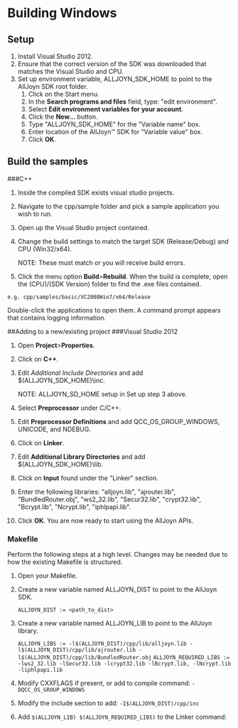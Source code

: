 # Building Windows

## Setup
1. Install Visual Studio 2012.
2. Ensure that the correct version of the SDK was downloaded that matches the Visual Studio and CPU.
3. Set up environment variable, ALLJOYN_SDK_HOME to point to the AllJoyn SDK root folder.
    1. Click on the Start menu.
    2. In the **Search programs and files** field, type: "edit environment".
    3. Select **Edit environment variables for your account**.
    4. Click the **New...** button.
    5. Type "ALLJOYN_SDK_HOME" for the "Variable name" box.
    6. Enter location of the AllJoyn&trade; SDK for "Variable value" box.
    7. Click **OK**.


## Build the samples
###C++
1. Inside the compiled SDK exists visual studio projects.
2. Navigate to the cpp/sample folder and pick a sample application you wish to run.
3. Open up the Visual Studio project contained.
4. Change the build settings to match the target SDK (Release/Debug) and CPU (Win32/x64).

   NOTE: These must match or you will receive build errors.

5. Click the menu option **Build**>**Rebuild**.
When the build is complete, open the (CPU)/(SDK Version) folder to find the .exe files contained.

```
e.g. cpp/samples/basic/VC2008Win7/x64/Release
```

Double-click the applications to open them. A command prompt appears that contains logging information.

##Adding to a new/existing project
###Visual Studio 2012
1. Open **Project**>**Properties**.

2. Click on **C++**.

3. Edit *Additional Include Directories* and add $(ALLJOYN_SDK_HOME)\inc.

   NOTE: ALLJOYN_SD_HOME setup in Set up step 3 above.

4. Select **Preprocessor** under C/C++.

5. Edit **Preprocessor Definitions** and add QCC_OS_GROUP_WINDOWS, UNICODE, and NDEBUG.

6. Click on **Linker**.

7. Edit **Additional Library Directories** and add $(ALLJOYN_SDK_HOME)\lib.

8. Click on **Input** found under the "Linker" section.

9. Enter the following libraries: "alljoyn.lib", "ajrouter.lib", "BundledRouter.obj", "ws2_32.lib", "Secur32.lib", "crypt32.lib", "Bcrypt.lib", "Ncrypt.lib", "iphlpapi.lib".
    
10. Click **OK**.  You are now ready to start using the AllJoyn APIs.


### Makefile
Perform the following steps at a high level. Changes may be needed due to how the existing Makefile is structured.

1. Open your Makefile.
2. Create a new variable named ALLJOYN_DIST to point to the AllJoyn SDK.
    
    `ALLJOYN_DIST := <path_to_dist>`

3. Create a new variable named ALLJOYN_LIB to point to the AllJoyn library.

    `ALLJOYN_LIBS := -l$(ALLJOYN_DIST)/cpp/lib/alljoyn.lib -l$(ALLJOYN_DIST)/cpp/lib/ajrouter.lib -l$(ALLJOYN_DIST)/cpp/lib/BundledRouter.obj`
    `ALLJOYN_REQUIRED_LIBS := -lws2_32.lib -lSecur32.lib -lcrypt32.lib -lBcrypt.lib, -lNcrypt.lib -liphlpapi.lib`

4. Modify CXXFLAGS if present, or add to compile command: `-DQCC_OS_GROUP_WINDOWS`

5. Modify the include section to add: `-I$(ALLJOYN_DIST)/cpp/inc`

6. Add `$(ALLJOYN_LIB) $(ALLJOYN_REQUIRED_LIBS)` to the Linker command:
